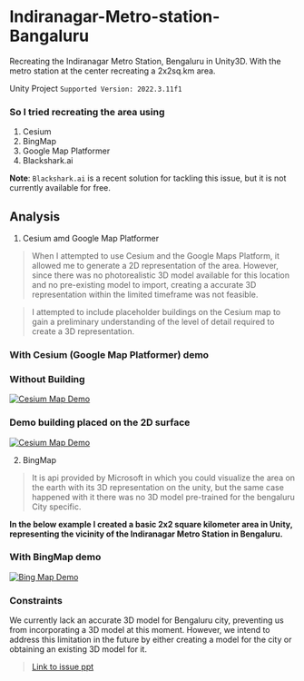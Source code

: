 # Indiranagar-Metro-station-Bangaluru
Recreating the Indiranagar Metro Station, Bengaluru in Unity3D. With the metro station at the center recreating a 2x2sq.km area.

Unity Project `Supported Version: 2022.3.11f1`

### So I tried recreating the area using 
1. Cesium
2. BingMap
3. Google Map Platformer
4. Blackshark.ai

**Note**: `Blackshark.ai` is a recent solution for tackling this issue, but it is not currently available for free.

## Analysis 
1. Cesium amd Google Map Platformer 
> When I attempted to use Cesium and the Google Maps Platform, it allowed me to generate a 2D representation of the area. However, since there was no photorealistic 3D model available for this location and no pre-existing model to import, creating a accurate 3D representation within the limited timeframe was not feasible.

> I attempted to include placeholder buildings on the Cesium map to gain a preliminary understanding of the level of detail required to create a 3D representation.

### With Cesium (Google Map Platformer) demo 
### Without Building 
[![Cesium Map Demo](https://img.youtube.com/vi/clcWNpJStY8/0.jpg)](https://youtu.be/clcWNpJStY8)

### Demo building placed on the 2D surface
[![Cesium Map Demo](https://img.youtube.com/vi/587E1N5nkgc/0.jpg)](https://youtu.be/587E1N5nkgc)

2. BingMap
> It is api provided by Microsoft in which you could visualize the area on the earth with its 3D representation on the unity, but the same case happened with it there was no 3D model pre-trained for the bengaluru City specific.

**In the below example I created a basic 2x2 square kilometer area in Unity, representing the vicinity of the Indiranagar Metro Station in Bengaluru.**
### With BingMap demo
[![Bing Map Demo](https://img.youtube.com/vi/bBd5wqDNdCE/0.jpg)](https://youtu.be/bBd5wqDNdCE)

### Constraints
We currently lack an accurate 3D model for Bengaluru city, preventing us from incorporating a 3D model at this moment. However, we intend to address this limitation in the future by either creating a model for the city or obtaining an existing 3D model for it.
> [Link to issue ppt](https://docs.google.com/presentation/d/1XHlq1IQLpiWZZtciBZc6Odj5BViFqH3_D1bKcpmzPZ8/edit?usp=sharing)
